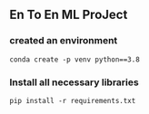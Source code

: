 ## En To En ML ProJect

### created an environment

```
conda create -p venv python==3.8
```

### Install all necessary libraries
```
pip install -r requirements.txt
```